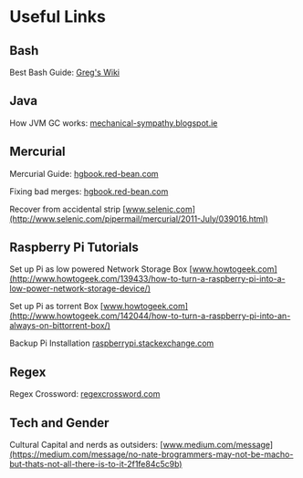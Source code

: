 # Useful Links

## Bash
Best Bash Guide:
[Greg's Wiki](http://mywiki.wooledge.org/BashGuide)

## Java
How JVM GC works:
[mechanical-sympathy.blogspot.ie](http://mechanical-sympathy.blogspot.ie/2013/07/java-garbage-collection-distilled.html)

## Mercurial
Mercurial Guide:
[hgbook.red-bean.com](http://hgbook.red-bean.com)

Fixing bad merges:
[hgbook.red-bean.com](http://hgbook.red-bean.com/read/finding-and-fixing-mistakes.html#id392218)

Recover from accidental strip
[www.selenic.com](http://www.selenic.com/pipermail/mercurial/2011-July/039016.html)

## Raspberry Pi Tutorials
Set up Pi as low powered Network Storage Box
[www.howtogeek.com](http://www.howtogeek.com/139433/how-to-turn-a-raspberry-pi-into-a-low-power-network-storage-device/)

Set up Pi as torrent Box
[www.howtogeek.com](http://www.howtogeek.com/142044/how-to-turn-a-raspberry-pi-into-an-always-on-bittorrent-box/)

Backup Pi Installation
[raspberrypi.stackexchange.com](http://raspberrypi.stackexchange.com/questions/311/how-do-i-backup-my-raspberry-pi)

## Regex
Regex Crossword:
[regexcrossword.com](http://regexcrossword.com/)

## Tech and Gender
Cultural Capital and nerds as outsiders:
[www.medium.com/message](https://medium.com/message/no-nate-brogrammers-may-not-be-macho-but-thats-not-all-there-is-to-it-2f1fe84c5c9b)
